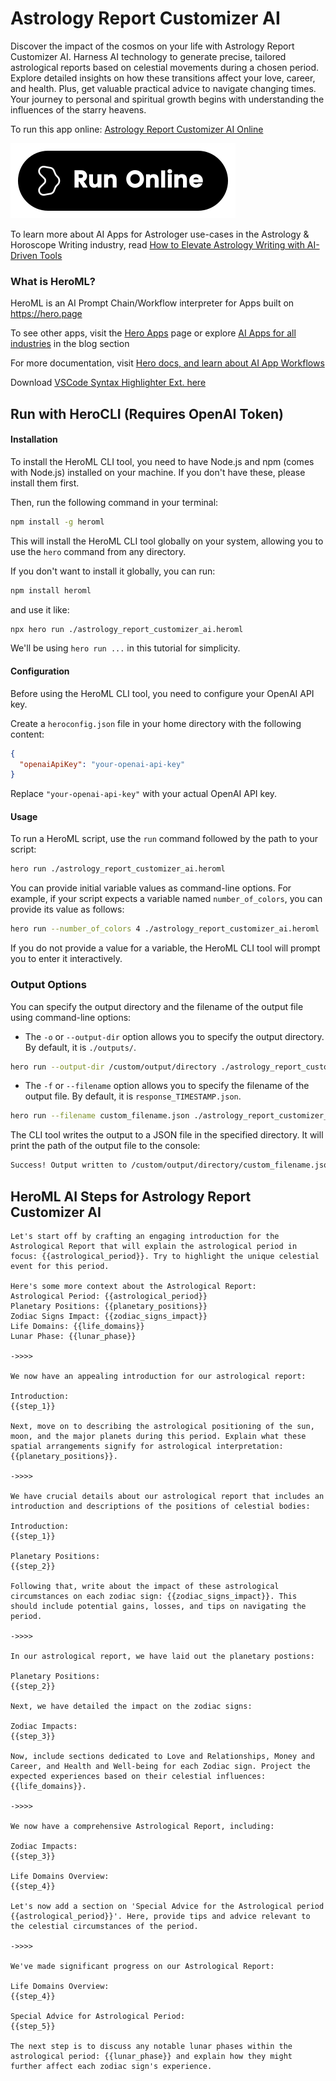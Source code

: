 # Astrology Report Customizer AI

Discover the impact of the cosmos on your life with Astrology Report Customizer AI. Harness AI technology to generate precise, tailored astrological reports based on celestial movements during a chosen period. Explore detailed insights on how these transitions affect your love, career, and health. Plus, get valuable practical advice to navigate changing times. Your journey to personal and spiritual growth begins with understanding the influences of the starry heavens.

To run this app online: [Astrology Report Customizer AI Online](https://hero.page/app/astrology-report-customizer-ai-ai-generated-in-depth-zodiac-guidance/jxGts2JuHJHrroFskYC5)

[![Run Astrology Report Customizer AI Online](/assets/run.svg)](https://hero.page/app/astrology-report-customizer-ai-ai-generated-in-depth-zodiac-guidance/jxGts2JuHJHrroFskYC5)

To learn more about AI Apps for Astrologer use-cases in the Astrology & Horoscope Writing industry, read [How to Elevate Astrology Writing with AI-Driven Tools](https://hero.page/blog/ai/astrology-and-horoscope-writing/how-to-elevate-astrology-writing-with-ai-driven-tools/170737)

### What is HeroML?
HeroML is an AI Prompt Chain/Workflow interpreter for Apps built on https://hero.page 

To see other apps, visit the [Hero Apps](https://hero.page/apps) page or explore [AI Apps for all industries](https://hero.page/blog) in the blog section

For more documentation, visit [Hero docs, and learn about AI App Workflows](https://hero.page/tutorials/introduction-to-heroml)

Download [VSCode Syntax Highlighter Ext. here](https://marketplace.visualstudio.com/items?itemName=hero-page.heroml)

## Run with HeroCLI (Requires OpenAI Token)

#### Installation

To install the HeroML CLI tool, you need to have Node.js and npm (comes with Node.js) installed on your machine. If you don't have these, please install them first. 

Then, run the following command in your terminal:

```bash
npm install -g heroml
```

This will install the HeroML CLI tool globally on your system, allowing you to use the `hero` command from any directory.

If you don't want to install it globally, you can run:

```bash
npm install heroml
```

and use it like:

```bash
npx hero run ./astrology_report_customizer_ai.heroml
```

We'll be using `hero run ...` in this tutorial for simplicity.

#### Configuration

Before using the HeroML CLI tool, you need to configure your OpenAI API key. 

Create a `heroconfig.json` file in your home directory with the following content:

```json
{
  "openaiApiKey": "your-openai-api-key"
}
```

Replace `"your-openai-api-key"` with your actual OpenAI API key.

#### Usage

To run a HeroML script, use the `run` command followed by the path to your script:

```bash
hero run ./astrology_report_customizer_ai.heroml
```

You can provide initial variable values as command-line options. For example, if your script expects a variable named `number_of_colors`, you can provide its value as follows:

```bash
hero run --number_of_colors 4 ./astrology_report_customizer_ai.heroml
```

If you do not provide a value for a variable, the HeroML CLI tool will prompt you to enter it interactively.

### Output Options

You can specify the output directory and the filename of the output file using command-line options:

- The `-o` or `--output-dir` option allows you to specify the output directory. By default, it is `./outputs/`.

```bash
hero run --output-dir /custom/output/directory ./astrology_report_customizer_ai.heroml
```

- The `-f` or `--filename` option allows you to specify the filename of the output file. By default, it is `response_TIMESTAMP.json`.

```bash
hero run --filename custom_filename.json ./astrology_report_customizer_ai.heroml
```

The CLI tool writes the output to a JSON file in the specified directory. It will print the path of the output file to the console:

```bash
Success! Output written to /custom/output/directory/custom_filename.json
```


## HeroML AI Steps for Astrology Report Customizer AI
```
Let's start off by crafting an engaging introduction for the Astrological Report that will explain the astrological period in focus: {{astrological_period}}. Try to highlight the unique celestial event for this period.

Here's some more context about the Astrological Report:
Astrological Period: {{astrological_period}}
Planetary Positions: {{planetary_positions}}
Zodiac Signs Impact: {{zodiac_signs_impact}}
Life Domains: {{life_domains}}
Lunar Phase: {{lunar_phase}}

->>>>

We now have an appealing introduction for our astrological report:

Introduction:
{{step_1}}

Next, move on to describing the astrological positioning of the sun, moon, and the major planets during this period. Explain what these spatial arrangements signify for astrological interpretation: {{planetary_positions}}.

->>>>

We have crucial details about our astrological report that includes an introduction and descriptions of the positions of celestial bodies:

Introduction:
{{step_1}}

Planetary Positions:
{{step_2}}

Following that, write about the impact of these astrological circumstances on each zodiac sign: {{zodiac_signs_impact}}. This should include potential gains, losses, and tips on navigating the period.

->>>>

In our astrological report, we have laid out the planetary postions:

Planetary Positions:
{{step_2}}

Next, we have detailed the impact on the zodiac signs:

Zodiac Impacts:
{{step_3}}

Now, include sections dedicated to Love and Relationships, Money and Career, and Health and Well-being for each Zodiac sign. Project the expected experiences based on their celestial influences: {{life_domains}}.

->>>>

We now have a comprehensive Astrological Report, including:

Zodiac Impacts:
{{step_3}}

Life Domains Overview:
{{step_4}}

Let's now add a section on 'Special Advice for the Astrological period {{astrological_period}}'. Here, provide tips and advice relevant to the celestial circumstances of the period.

->>>>

We've made significant progress on our Astrological Report:

Life Domains Overview:
{{step_4}}

Special Advice for Astrological Period:
{{step_5}}

The next step is to discuss any notable lunar phases within the astrological period: {{lunar_phase}} and explain how they might further affect each zodiac sign's experience.


```

